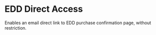 # EDD Direct Access
 Enables an email direct link to EDD purchase confirmation page, without restriction.
